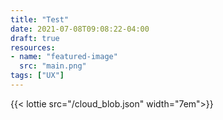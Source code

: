 ```yaml
---
title: "Test"
date: 2021-07-08T09:08:22-04:00
draft: true
resources:
- name: "featured-image"
  src: "main.png"
tags: ["UX"]
---
```


<script src="https://unpkg.com/@lottiefiles/lottie-player@latest/dist/lottie-player.js"></script>

<lottie-player src="/confetti.json" background="transparent"  speed="1"  style="width: 50px; height: 50px;" loop autoplay></lottie-player>

{{< lottie src="/cloud_blob.json" width="7em">}}
